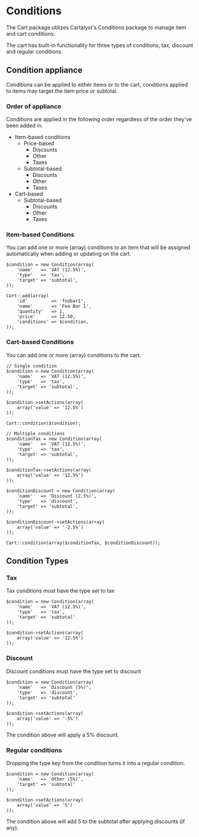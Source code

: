 # Conditions

The Cart package utilizes Cartalyst's Conditions package to manage item and cart conditions.

The cart has built-in functionality for three types of conditions, tax, discount and regular conditions.

## Condition appliance

Conditions can be applied to either items or to the cart, conditions applied to items may target the item price or subtotal.

### Order of appliance

Conditions are applied in the following order regardless of the order they've been added in.

- Item-based conditions
	- Price-based
		- Discounts
		- Other
		- Taxes
	- Subtotal-based
		- Discounts
		- Other
		- Taxes
- Cart-based
	- Subtotal-based
		- Discounts
		- Other
		- Taxes

### Item-based Conditions

You can add one or more (array) conditions to an item that will be assigned automatically when adding or updating on the cart.

	$condition = new Condition(array(
		'name'   => 'VAT (12.5%)',
		'type'   => 'tax',
		'target' => 'subtotal',
	));

	Cart::add(array(
		'id'         => 'foobar1',
		'name'       => 'Foo Bar 1',
		'quantity'   => 1,
		'price'      => 12.50,
		'conditions' => $condition,
	));

### Cart-based Conditions

You can add one or more (array) conditions to the cart.

	// Single condition
	$condition = new Condition(array(
		'name'   => 'VAT (12.5%)',
		'type'   => 'tax',
		'target' => 'subtotal',
	));

	$condition->setActions(array(
		array('value' => '12.5%')
	));

	Cart::condition($condition);

	// Multiple conditions
	$conditionTax = new Condition(array(
		'name'   => 'VAT (12.5%)',
		'type'   => 'tax',
		'target' => 'subtotal',
	));

	$conditionTax->setActions(array(
		array('value' => '12.5%')
	));

	$conditionDiscount = new Condition(array(
		'name'   => 'Discount (2.5%)',
		'type'   => 'discount',
		'target' => 'subtotal',
	));

	$conditionDiscount->setActions(array(
		array('value' => '-2.5%')
	));

	Cart::condition(array($conditionTax, $conditionDiscount));

## Condition Types

### Tax

Tax conditions must have the type set to tax

	$condition = new Condition(array(
		'name'   => 'VAT (12.5%)',
		'type'   => 'tax',
		'target' => 'subtotal'
	));

	$condition->setActions(array(
		array('value' => '12.5%')
	));

### Discount

Discount conditions must have the type set to discount

	$condition = new Condition(array(
		'name'   => 'Discount (5%)',
		'type'   => 'discount',
		'target' => 'subtotal'
	));

	$condition->setActions(array(
		array('value' => '-5%')
	));

The condition above will apply a 5% discount.

### Regular conditions

Dropping the type key from the condition turns it into a regular condition.

	$condition = new Condition(array(
		'name'   => 'Other (5%)',
		'target' => 'subtotal'
	));

	$condition->setActions(array(
		array('value' => '5')
	));

The condition above will add 5 to the subtotal after applying discounts (if any).
